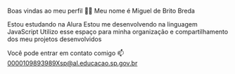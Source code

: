 Boas vindas ao meu perfil 💙💙
Meu nome é Miguel de Brito Breda

Estou estudando na Alura
Estou me desenvolvendo na linguagem JavaScript
Utilizo esse espaço para minha organização e compartilhamento dos meu projetos desenvolvidos

Você pode entrar em contato comigo 📫
0000109893989Xsp@al.educacao.sp.gov.br
